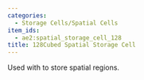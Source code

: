 ```yaml
---
categories:
  - Storage Cells/Spatial Cells
item_ids:
  - ae2:spatial_storage_cell_128
title: 128Cubed Spatial Storage Cell
---
```


Used with <ItemLink id="spatial_io_port"/> to
store spatial regions.

<RecipeFor id="spatial_storage_cell_128" />
